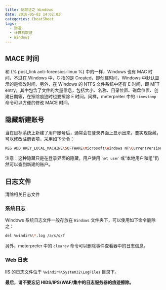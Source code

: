 ```yaml
---
title: 反取证之 Windows
date: 2018-05-02 14:02:03
categories: CheatSheet
tags:
  - 渗透
  - 计算机取证
  - Windows
---
```


## MACE 时间

和 {% post_link anti-forensics-linux %} 中的一样，Windows 也有 MAC 时间，不过在 Windows 中，C 指的是 Created，即创建时间，Windows 中默认显示的是修改时间，另外，在 Windows 的 NTFS 文件系统中还有 E 时间，即 MFT entry，其中包含了文件的大量信息，包括大小、名称、目录位置、磁盘位置、创建日期等，在擦除痕迹时也要擦除 E 时间，同样，meterpreter 中的 `timestomp` 命令可以方便的修改 MACE 时间。

## 隐藏新建账号

当在目标系统上新建了用户账号后，通常会在登录界面上显示出来，要实现隐藏，可以修改注册表项，采用如下命令：

```sh
REG ADD HKEY_LOCAL_MACHINE\SOFTWARE\Microsoft\Windows NT\CurrentVersion\Winlogon\SpecialAccounts\UserList /v uname /t REG_DWORD /d 0
```

注意：这种隐藏只是在登录界面的隐藏，用户使用 `net user` 或“本地用户和组”仍然可以查到新建的账户。

## 日志文件

清除相关日志文件

### 系统日志

Windows 系统日志文件一般存放在 `Windows` 文件夹下，可以使用如下命令删除之：

```sh
del %windir%\*.log /a/s/q/f
```

另外，meterpreter 中的 `clearev` 命令可以删除事件查看器中的日志信息。

### Web 日志

IIS 的日志文件位于 `%windir%\System32\LogFiles` 目录下。

**最后，请不要忘记 HIDS/IPS/WAF/集中的日志服务器的痕迹擦除。**
